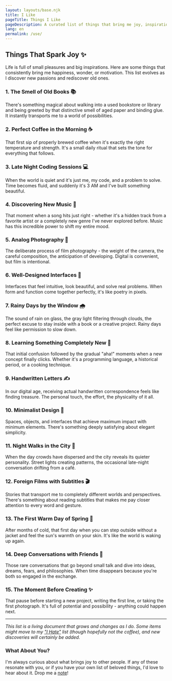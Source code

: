 ```yaml
---
layout: layouts/base.njk
title: I Like
pageTitle: Things I Like
pageDescription: A curated list of things that bring me joy, inspiration, and wonder
lang: en
permalink: /use/
---
```


## Things That Spark Joy ✨

Life is full of small pleasures and big inspirations. Here are some things that consistently bring me happiness, wonder, or motivation. This list evolves as I discover new passions and rediscover old ones.

### 1. **The Smell of Old Books** 📚
There's something magical about walking into a used bookstore or library and being greeted by that distinctive smell of aged paper and binding glue. It instantly transports me to a world of possibilities.

### 2. **Perfect Coffee in the Morning** ☕
That first sip of properly brewed coffee when it's exactly the right temperature and strength. It's a small daily ritual that sets the tone for everything that follows.

### 3. **Late Night Coding Sessions** 💻
When the world is quiet and it's just me, my code, and a problem to solve. Time becomes fluid, and suddenly it's 3 AM and I've built something beautiful.

### 4. **Discovering New Music** 🎵
That moment when a song hits just right - whether it's a hidden track from a favorite artist or a completely new genre I've never explored before. Music has this incredible power to shift my entire mood.

### 5. **Analog Photography** 📸
The deliberate process of film photography - the weight of the camera, the careful composition, the anticipation of developing. Digital is convenient, but film is intentional.

### 6. **Well-Designed Interfaces** 🎨
Interfaces that feel intuitive, look beautiful, and solve real problems. When form and function come together perfectly, it's like poetry in pixels.

### 7. **Rainy Days by the Window** 🌧️
The sound of rain on glass, the gray light filtering through clouds, the perfect excuse to stay inside with a book or a creative project. Rainy days feel like permission to slow down.

### 8. **Learning Something Completely New** 🧠
That initial confusion followed by the gradual "aha!" moments when a new concept finally clicks. Whether it's a programming language, a historical period, or a cooking technique.

### 9. **Handwritten Letters** ✍️
In our digital age, receiving actual handwritten correspondence feels like finding treasure. The personal touch, the effort, the physicality of it all.

### 10. **Minimalist Design** 🔲
Spaces, objects, and interfaces that achieve maximum impact with minimum elements. There's something deeply satisfying about elegant simplicity.

### 11. **Night Walks in the City** 🌃
When the day crowds have dispersed and the city reveals its quieter personality. Street lights creating patterns, the occasional late-night conversation drifting from a café.

### 12. **Foreign Films with Subtitles** 🎬
Stories that transport me to completely different worlds and perspectives. There's something about reading subtitles that makes me pay closer attention to every word and gesture.

### 13. **The First Warm Day of Spring** 🌸
After months of cold, that first day when you can step outside without a jacket and feel the sun's warmth on your skin. It's like the world is waking up again.

### 14. **Deep Conversations with Friends** 💬
Those rare conversations that go beyond small talk and dive into ideas, dreams, fears, and philosophies. When time disappears because you're both so engaged in the exchange.

### 15. **The Moment Before Creating** ✨
That pause before starting a new project, writing the first line, or taking the first photograph. It's full of potential and possibility - anything could happen next.

---

*This list is a living document that grows and changes as I do. Some items might move to my ["I Hate"](/i-hate/) list (though hopefully not the coffee), and new discoveries will certainly be added.*

### What About You?

I'm always curious about what brings joy to other people. If any of these resonate with you, or if you have your own list of beloved things, I'd love to hear about it. Drop me a [note](mailto:hello@alleksy.com)!
